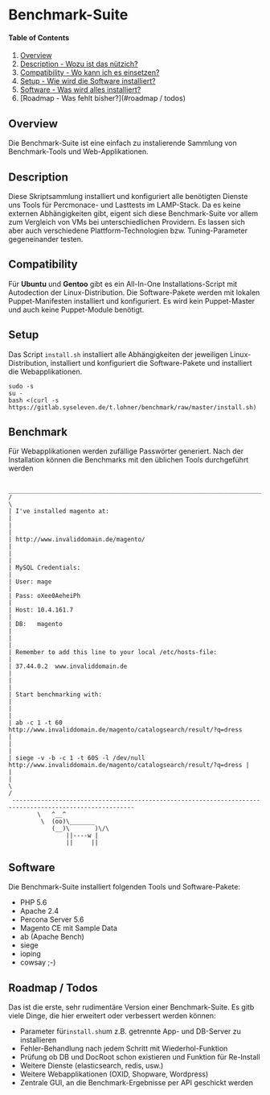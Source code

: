 # Benchmark-Suite

#### Table of Contents
1. [Overview](#overview)
2. [Description - Wozu ist das nützich?](#description)
3. [Compatibility - Wo kann ich es einsetzen?](#compatibility)
3. [Setup - Wie wird die Software installiert?](#setup)
4. [Software - Was wird alles installiert?](#software)
5. [Roadmap - Was fehlt bisher?](#roadmap / todos)

## Overview
Die Benchmark-Suite ist eine einfach zu instalierende Sammlung von Benchmark-Tools und Web-Applikationen.

## Description
Diese Skriptsammlung installiert und konfiguriert alle benötigten Dienste uns Tools für Percmonace- und Lasttests im LAMP-Stack. Da es keine externen Abhängigkeiten gibt, eigent sich diese Benchmark-Suite vor allem zum Vergleich von VMs bei unterschiedlichen Providern. Es lassen sich aber auch verschiedene Plattform-Technologien bzw. Tuning-Parameter gegeneinander testen. 

## Compatibility
Für **Ubuntu** und **Gentoo** gibt es ein All-In-One Installations-Script mit Autodection der Linux-Distribution. Die Software-Pakete werden mit lokalen Puppet-Manifesten installiert und konfiguriert. Es wird kein Puppet-Master und auch keine Puppet-Module benötigt.

## Setup
Das Script `install.sh` installiert alle Abhängigkeiten der jeweiligen Linux-Distribution, installiert und konfiguriert die  Software-Pakete und installiert die Webapplikationen.

    sudo -s
    su -
    bash <(curl -s https://gitlab.syseleven.de/t.lohner/benchmark/raw/master/install.sh)



## Benchmark
Für Webapplikationen werden zufällige Passwörter generiert. Nach der Installation können die Benchmarks mit den üblichen Tools durchgeführt werden

	 ________________________________________________________________________________________________________ 
	/                                                                                                        \
	| I've installed magento at:                                                                             |
	|                                                                                                        |
	| http://www.invaliddomain.de/magento/                                                                   |
	|                                                                                                        |
	| MySQL Credentials:                                                                                     |
	| User: mage                                                                                             |
	| Pass: oXee0AeheiPh                                                                                     |
	| Host: 10.4.161.7                                                                                       |
	| DB:   magento                                                                                          |
	|                                                                                                        |
	| Remember to add this line to your local /etc/hosts-file:                                               |
	| 37.44.0.2  www.invaliddomain.de                                                                        |
	|                                                                                                        |
	| Start benchmarking with:                                                                               |
	|                                                                                                        |
	| ab -c 1 -t 60 http://www.invaliddomain.de/magento/catalogsearch/result/?q=dress                        |
	|                                                                                                        |
	| siege -v -b -c 1 -t 60S -l /dev/null http://www.invaliddomain.de/magento/catalogsearch/result/?q=dress |
	|                                                                                                        |
	\                                                                                                        /
	 -------------------------------------------------------------------------------------------------------- 
	        \   ^__^
	         \  (oo)\_______
	            (__)\       )\/\
	                ||----w |
	                ||     ||

## Software
Die Benchmark-Suite installiert folgenden Tools und Software-Pakete:

* PHP 5.6
* Apache 2.4
* Percona Server 5.6
* Magento CE mit Sample Data
* ab (Apache Bench)
* siege
* ioping
* cowsay ;-)

## Roadmap / Todos
Das ist die erste, sehr rudimentäre Version einer Benchmark-Suite. Es gitb viele Dinge, die hier erweitert oder verbessert werden können:
* Parameter für`install.sh`um z.B. getrennte App- und DB-Server zu installieren
* Fehler-Behandlung nach jedem Schritt mit Wiederhol-Funktion
* Prüfung ob DB und DocRoot schon existieren und Funktion für Re-Install
* Weitere Dienste (elasticsearch, redis, usw.)
* Weitere Webapplikationen (OXID, Shopware, Wordpress)
* Zentrale GUI, an die Benchmark-Ergebnisse per API geschickt werden
